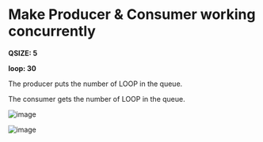# Make Producer & Consumer working concurrently

**QSIZE: 5**

**loop: 30**

The producer puts the number of LOOP in the queue.

The consumer gets the number of LOOP in the queue.

![image](https://user-images.githubusercontent.com/65753502/143861769-3fd65eda-8d47-42da-bf7f-ddf7bad2c983.png)

![image](https://user-images.githubusercontent.com/65753502/143861810-52baa9ad-5345-41cf-8d7c-7cd814bee57e.png)
